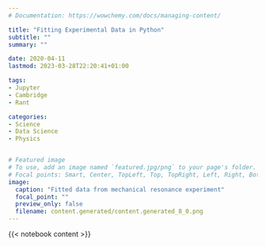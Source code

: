 ```yaml
---
# Documentation: https://wowchemy.com/docs/managing-content/

title: "Fitting Experimental Data in Python"
subtitle: ""
summary: ""

date: 2020-04-11
lastmod: 2023-03-28T22:20:41+01:00

tags:
- Jupyter
- Cambridge
- Rant

categories:
- Science
- Data Science
- Physics


# Featured image
# To use, add an image named `featured.jpg/png` to your page's folder.
# Focal points: Smart, Center, TopLeft, Top, TopRight, Left, Right, BottomLeft, Bottom, BottomRight.
image:
  caption: "Fitted data from mechanical resonance experiment"
  focal_point: ""
  preview_only: false
  filename: content.generated/content.generated_8_0.png
---
```


{{< notebook content >}}
